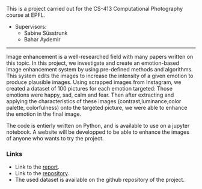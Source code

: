 This is a project carried out for the CS-413 Computational Photography course at EPFL.
* Supervisors:
  * Sabine Süsstrunk
  * Bahar Aydemir

---


Image enhancement is a well-researched field with many papers written on this topic. In this project, we investigate and create an emotion-based image enhancement system by using pre-defined methods and algorithms. This system edits the images to increase the intensity of a given emotion to produce plausible images. 
Using scrapped images from Instagram, we created a dataset of 100 pictures for each emotion targeted: Those emotions were happy, sad, calm and fear. Then after extracting and applying the characteristics of these images (contrast,luminance,color palette, colorfulness) onto the targeted picture, we were able to enhance the emotion in the final image.

The code is entierly written on Python, and is available to  use on a jupyter notebook. A website will be developped to be able to enhance the images of anyone who wants to try the project.

### Links
* Link to the [report](/assets/projects/comphoto.pdf). 
* Link to the [repository](https://github.com/ThomasBench/EmotionChanger).
* The used dataset is available on the github repository of the project.
